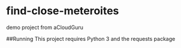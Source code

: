 # find-close-meteroites
demo project from aCloudGuru

##Running
This project requires Python 3 and the requests package
